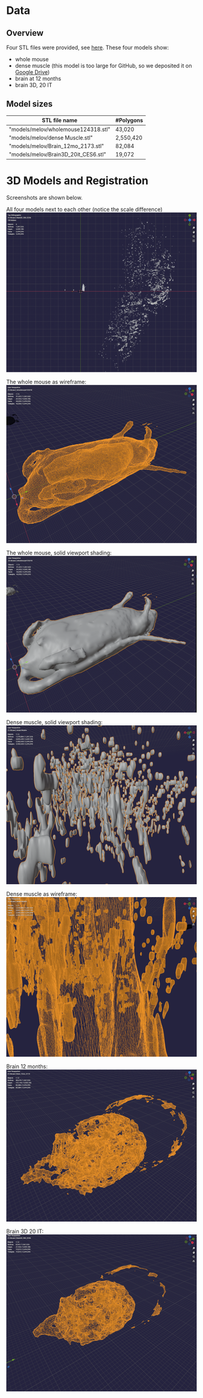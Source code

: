 # Data

## Overview

Four STL files were provided, see [here](models/melov/). These four models show:

- whole mouse
- dense muscle (this model is too large for GitHub, so we deposited it on [Google Drive](https://drive.google.com/drive/folders/1dPacP1yNMPnQvoqJdwNh5rd6FNZe7Dgg?usp=sharing))
- brain at 12 months
- brain 3D, 20 IT

## Model sizes

| STL file name                        | \#Polygons |
| ------------------------------------ | ---------- |
| "models/melov/wholemouse124318.stl"  | 43,020     |
| "models/melov/dense Muscle.stl"      | 2,550,420  |
| "models/melov/Brain_12mo_2173.stl"   | 82,084     |
| "models/melov/Brain3D_20it_CES6.stl" | 19,072     |

# 3D Models and Registration

Screenshots are shown below.

All four models next to each other (notice the scale difference)
![](images/melov/overview.png)

The whole mouse as wireframe:
![](images/melov/whole_mouse_wireframe.png)

The whole mouse, solid viewport shading:
![](images/melov/whole_mouse.png)

Dense muscle, solid viewport shading:
![](images/melov/dense_muscle.png)

Dense muscle as wireframe:
![](images/melov/dense_muscle_wireframe.png)

Brain 12 months:
![](images/melov/brain_12mo.png)

Brain 3D 20 IT:
![](images/melov/brain3D_20it.png)
